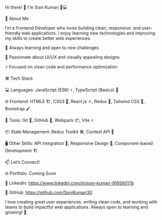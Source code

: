 
Hi there! 👋 I'm Soni Kumari 👩💻

🚀 About Me

I’m a Frontend Developer who loves building clean, responsive, and user-friendly web applications. I enjoy learning new technologies and improving my skills to create better web experiences.


🌱 Always learning and open to new challenges

🎨 Passionate about UI/UX and visually appealing designs

⚡ Focused on clean code and performance optimization


🛠 Tech Stack

💻 Languages: JavaScript (ES6) ⚡, TypeScript (Basics) 📝

🌐 Frontend: HTML5 🏗, CSS3 🎨, React.js ⚛, Redux 🔄, Tailwind CSS 💠, Bootstrap 🖌

🔧 Tools: Git 🔗, GitHub 📂, Webpack 📦, Vite ⚡

📦 State Management: Redux Toolkit 🛠, Context API 🔄

🖥️ Other Skills: API Integration 🔗, Responsive Design 📱, Component-based Development 🏗


📫 Let’s Connect!

🌐 Portfolio: Coming Soon

💼 LinkedIn: https://www.linkedin.com/in/soni-kumari-91656017b

📂 GitHub: https://github.com/SoniKumari30


I love creating great user experiences, writing clean code, and working with teams to build impactful web applications. Always open to learning and growing! 🚀
